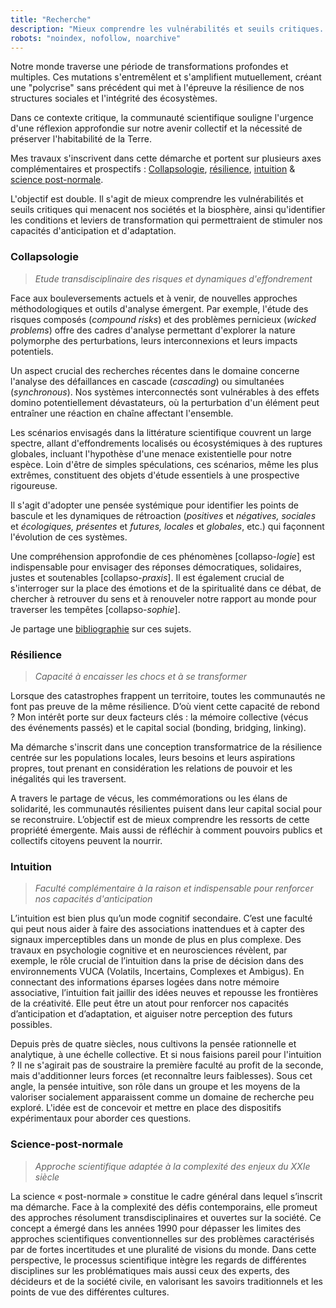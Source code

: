 ```yaml
---
title: "Recherche"
description: "Mieux comprendre les vulnérabilités et seuils critiques. Stimuler nos capacités d'anticipation et d'adaptation."
robots: "noindex, nofollow, noarchive"
---
```


Notre monde traverse une période de transformations profondes et multiples. Ces mutations s'entremêlent et s'amplifient mutuellement, créant une "polycrise" sans précédent qui met à l'épreuve la résilience de nos structures sociales et l'intégrité des écosystèmes. 

Dans ce contexte critique, la communauté scientifique souligne l'urgence d'une réflexion approfondie sur notre avenir collectif et la nécessité de préserver l'habitabilité de la Terre.

Mes travaux s'inscrivent dans cette démarche et portent sur plusieurs axes complémentaires et prospectifs : [Collapsologie](#collapsologie), [résilience](#résilience), [intuition](#intuition) & [science post-normale](#science-post-normale). 

L'objectif est double. Il s'agit de mieux comprendre les vulnérabilités et seuils critiques qui menacent nos sociétés et la biosphère, ainsi qu'identifier les conditions et leviers de transformation qui permettraient de stimuler nos capacités d'anticipation et d'adaptation.

### Collapsologie
> *Etude transdisciplinaire des risques et dynamiques d'effondrement*

Face aux bouleversements actuels et à venir, de nouvelles approches méthodologiques et outils d'analyse émergent. Par exemple, l'étude des risques composés (*compound risks*) et des problèmes pernicieux (*wicked problems*) offre des cadres d'analyse permettant d'explorer la nature polymorphe des perturbations, leurs interconnexions et leurs impacts potentiels.

Un aspect crucial des recherches récentes dans le domaine concerne l'analyse des défaillances en cascade (*cascading*) ou simultanées (*synchronous*). Nos systèmes interconnectés sont vulnérables à des effets domino potentiellement dévastateurs, où la perturbation d'un élément peut entraîner une réaction en chaîne affectant l'ensemble. 

Les scénarios envisagés dans la littérature scientifique couvrent un large spectre, allant d'effondrements localisés ou écosystémiques à des ruptures globales, incluant l'hypothèse d'une menace existentielle pour notre espèce. Loin d'être de simples spéculations, ces scénarios, même les plus extrêmes, constituent des objets d'étude essentiels à une prospective rigoureuse. 

Il s'agit d'adopter une pensée systémique pour identifier les points de bascule et les dynamiques de rétroaction (*positives* et *négatives, sociales* et *écologiques, présentes* et *futures, locales* et *globales*, etc.) qui façonnent l'évolution de ces systèmes. 

Une compréhension approfondie de ces phénomènes [collapso-*logie*] est indispensable pour envisager des réponses démocratiques, solidaires, justes et soutenables [collapso-*praxis*]. Il est également crucial de s'interroger sur la place des émotions et de la spiritualité dans ce débat, de chercher à retrouver du sens et à renouveler notre rapport au monde pour traverser les tempêtes [collapso-*sophie*]. 

Je partage une [bibliographie](https://www.collapsologie.info/fr/science) sur ces sujets.

### Résilience
> *Capacité à encaisser les chocs et à se transformer*

Lorsque des catastrophes frappent un territoire, toutes les communautés ne font pas preuve de la même résilience. D’où vient cette capacité de rebond ? Mon intérêt porte sur deux facteurs clés : la mémoire collective (vécus des événements passés) et le capital social (bonding, bridging, linking).

Ma démarche s'inscrit dans une conception transformatrice de la résilience centrée sur les populations locales, leurs besoins et leurs aspirations propres, tout prenant en considération les relations de pouvoir et les inégalités qui les traversent.

A travers le partage de vécus, les commémorations ou les élans de solidarité, les communautés résilientes puisent dans leur capital social pour se reconstruire. L’objectif est de mieux comprendre les ressorts de cette propriété émergente. Mais aussi de réfléchir à comment pouvoirs publics et collectifs citoyens peuvent la nourrir. 

### Intuition 
> *Faculté complémentaire à la raison et indispensable pour renforcer nos capacités d'anticipation*

L’intuition est bien plus qu’un mode cognitif secondaire. C’est une faculté qui peut nous aider à faire des associations inattendues et à capter des signaux imperceptibles dans un monde de plus en plus complexe. Des travaux en psychologie cognitive et en neurosciences révèlent, par exemple, le rôle crucial de l’intuition dans la prise de décision dans des environnements VUCA (Volatils, Incertains, Complexes et Ambigus). En connectant des informations éparses logées dans notre mémoire associative, l’intuition fait jaillir des idées neuves et repousse les frontières de la créativité. Elle peut être un atout pour renforcer nos capacités d’anticipation et d’adaptation, et aiguiser notre perception des futurs possibles.

Depuis près de quatre siècles, nous cultivons la pensée rationnelle et analytique, à une échelle collective. Et si nous faisions pareil pour l'intuition ? Il ne s'agirait pas de soustraire la première faculté au profit de la seconde, mais d'additionner leurs forces (et reconnaître leurs faiblesses). Sous cet angle, la pensée intuitive, son rôle dans un groupe et les moyens de la valoriser socialement apparaissent comme un domaine de recherche peu exploré. L'idée est de concevoir et mettre en place des dispositifs expérimentaux pour aborder ces questions.

### Science-post-normale
> *Approche scientifique adaptée à la complexité des enjeux du XXIe siècle*

La science « post-normale » constitue le cadre général dans lequel s’inscrit ma démarche. Face à la complexité des défis contemporains, elle promeut des approches résolument transdisciplinaires et ouvertes sur la société. Ce concept a émergé dans les années 1990 pour dépasser les limites des approches scientifiques conventionnelles sur des problèmes caractérisés par de fortes incertitudes et une pluralité de visions du monde. Dans cette perspective, le processus scientifique intègre les regards de différentes disciplines sur les problématiques mais aussi ceux des experts, des décideurs et de la société civile, en valorisant les savoirs traditionnels et les points de vue des différentes cultures.